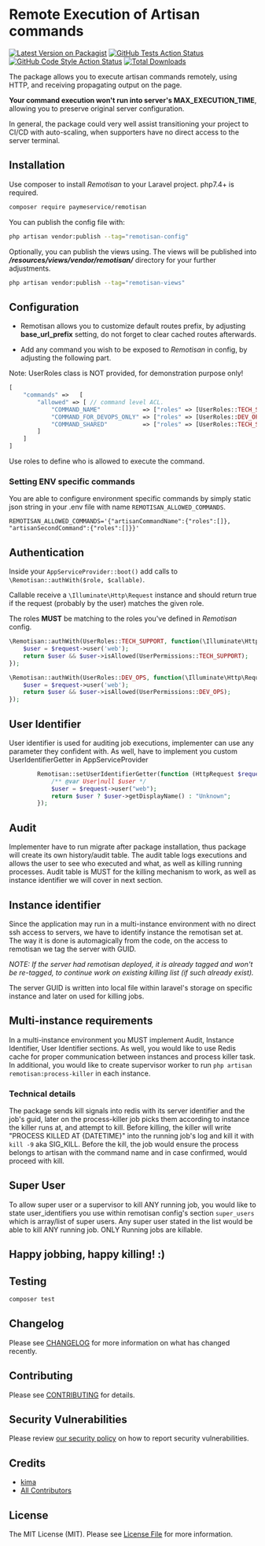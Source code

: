# Remote Execution of Artisan commands

[![Latest Version on Packagist](https://img.shields.io/packagist/v/paymeservice/remotisan.svg?style=flat-square)](https://packagist.org/packages/paymeservice/remotisan)
[![GitHub Tests Action Status](https://img.shields.io/github/workflow/status/paymeservice/remotisan/run-tests?label=tests)](https://github.com/paymeservice/remotisan/actions?query=workflow%3Arun-tests+branch%3Amain)
[![GitHub Code Style Action Status](https://img.shields.io/github/workflow/status/paymeservice/remotisan/Fix%20PHP%20code%20style%20issues?label=code%20style)](https://github.com/paymeservice/remotisan/actions?query=workflow%3A"Fix+PHP+code+style+issues"+branch%3Amain)
[![Total Downloads](https://img.shields.io/packagist/dt/paymeservice/remotisan.svg?style=flat-square)](https://packagist.org/packages/paymeservice/remotisan)

The package allows you to execute artisan commands remotely, using HTTP, and receiving propagating output on the page.

**Your command execution won't run into server's MAX_EXECUTION_TIME**, allowing you to preserve original server configuration.

In general, the package could very well assist transitioning your project to CI/CD with auto-scaling, when supporters have no direct access to the server terminal.

## Installation

Use composer to install *Remotisan* to your Laravel project. php7.4+ is required.

```bash
composer require paymeservice/remotisan
```

You can publish the config file with:

```bash
php artisan vendor:publish --tag="remotisan-config"
```

Optionally, you can publish the views using. The views will be published into _**/resources/views/vendor/remotisan/**_ directory for your further adjustments.

```bash
php artisan vendor:publish --tag="remotisan-views"
```

## Configuration

- Remotisan allows you to customize default routes prefix, by adjusting **base_url_prefix** setting, do not forget to clear cached routes afterwards. 

- Add any command you wish to be exposed to *Remotisan* in config, by adjusting the following part.

Note: UserRoles class is NOT provided, for demonstration purpose only!
```php
[
    "commands" =>   [
        "allowed" => [ // command level ACL.
            "COMMAND_NAME"            => ["roles" => [UserRoles::TECH_SUPPORT]],
            "COMMAND_FOR_DEVOPS_ONLY" => ["roles" => [UserRoles::DEV_OPS]],
            "COMMAND_SHARED"          => ["roles" => [UserRoles::TECH_SUPPORT, UserRoles::DEV_OPS]]
        ]
    ]
]
```

Use roles to define who is allowed to execute the command.

### Setting ENV specific commands
You are able to configure environment specific commands by simply static json string in your .env file with name `REMOTISAN_ALLOWED_COMMANDS`.
```dotenv
REMOTISAN_ALLOWED_COMMANDS='{"artisanCommandName":{"roles":[]}, "artisanSecondCommand":{"roles":[]}}'
```

## Authentication
Inside your `AppServiceProvider::boot()` add calls to `\Remotisan::authWith($role, $callable)`.

Callable receive a `\Illuminate\Http\Request` instance and should return true if the request (probably by the user) matches the given role.

The roles **MUST** be matching to the roles you've defined in _Remotisan_ config.
```php
\Remotisan::authWith(UserRoles::TECH_SUPPORT, function(\Illuminate\Http\Request $request) {
    $user = $request->user('web');
    return $user && $user->isAllowed(UserPermissions::TECH_SUPPORT);
});

\Remotisan::authWith(UserRoles::DEV_OPS, function(\Illuminate\Http\Request $request) {
    $user = $request->user('web');
    return $user && $user->isAllowed(UserPermissions::DEV_OPS);
});
```

## User Identifier
User identifier is used for auditing job executions, implementer can use any parameter they confident with.
As well, have to implement you custom UserIdentifierGetter in AppServiceProvider

```php
        Remotisan::setUserIdentifierGetter(function (HttpRequest $request) {
            /** @var User|null $user */
            $user = $request->user("web");
            return $user ? $user->getDisplayName() : "Unknown";
        });
```

## Audit
Implementer have to run migrate after package installation, thus package will create its own history/audit table.
The audit table logs executions and allows the user to see who executed and what, as well as killing running processes. 
Audit table is MUST for the killing mechanism to work, as well as instance identifier we will cover in next section.

## Instance identifier
Since the application may run in a multi-instance environment with no direct ssh access to servers, we have to identify instance the remotisan set at.
The way it is done is automagically from the code, on the access to remotisan we tag the server with GUID. 

*NOTE: If the server had remotisan deployed, it is already tagged and won't be re-tagged, to continue work on existing killing list (if such already exist).* 

The server GUID is written into local file within laravel's storage on specific instance and later on used for killing jobs.

## Multi-instance requirements
In a multi-instance environment you MUST implement Audit, Instance Identifier, User Identifier sections.
As well, you would like to use Redis cache for proper communication between instances and process killer task.
In additional, you would like to create supervisor worker to run `php artisan remotisan:process-killer` in each instance.
### Technical details
The package sends kill signals into redis with its server identifier and the job's guid, later on the process-killer job picks them according to instance the killer runs at, and attempt to kill.
Before killing, the killer will write "PROCESS KILLED AT {DATETIME}" into the running job's log and kill it with `kill -9` aka SIG_KILL.
Before the kill, the job would ensure the process belongs to artisan with the command name and in case confirmed, would proceed with kill.

## Super User
To allow super user or a supervisor to kill ANY running job, you would like to state user_identifiers you use within remotisan config's section `super_users` which is array/list of super users.
Any super user stated in the list would be able to kill ANY running job.
ONLY Running jobs are killable.

## Happy jobbing, happy killing! :)

## Testing

```bash
composer test
```

## Changelog

Please see [CHANGELOG](CHANGELOG.md) for more information on what has changed recently.

## Contributing

Please see [CONTRIBUTING](CONTRIBUTING.md) for details.

## Security Vulnerabilities

Please review [our security policy](../../security/policy) on how to report security vulnerabilities.

## Credits

- [kima](https://github.com/PayMeService)
- [All Contributors](../../contributors)

## License

The MIT License (MIT). Please see [License File](LICENSE.md) for more information.
